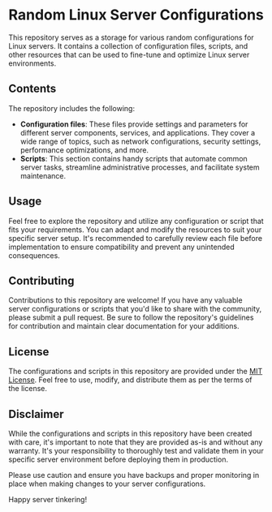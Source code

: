 # Random Linux Server Configurations

This repository serves as a storage for various random configurations for Linux servers. It contains a collection of configuration files, scripts, and other resources that can be used to fine-tune and optimize Linux server environments.

## Contents

The repository includes the following:

- **Configuration files**: These files provide settings and parameters for different server components, services, and applications. They cover a wide range of topics, such as network configurations, security settings, performance optimizations, and more.
- **Scripts**: This section contains handy scripts that automate common server tasks, streamline administrative processes, and facilitate system maintenance.

## Usage

Feel free to explore the repository and utilize any configuration or script that fits your requirements. You can adapt and modify the resources to suit your specific server setup. It's recommended to carefully review each file before implementation to ensure compatibility and prevent any unintended consequences.

## Contributing

Contributions to this repository are welcome! If you have any valuable server configurations or scripts that you'd like to share with the community, please submit a pull request. Be sure to follow the repository's guidelines for contribution and maintain clear documentation for your additions.

## License

The configurations and scripts in this repository are provided under the [MIT License](https://opensource.org/licenses/MIT). Feel free to use, modify, and distribute them as per the terms of the license.

## Disclaimer

While the configurations and scripts in this repository have been created with care, it's important to note that they are provided as-is and without any warranty. It's your responsibility to thoroughly test and validate them in your specific server environment before deploying them in production.

Please use caution and ensure you have backups and proper monitoring in place when making changes to your server configurations.

Happy server tinkering!
